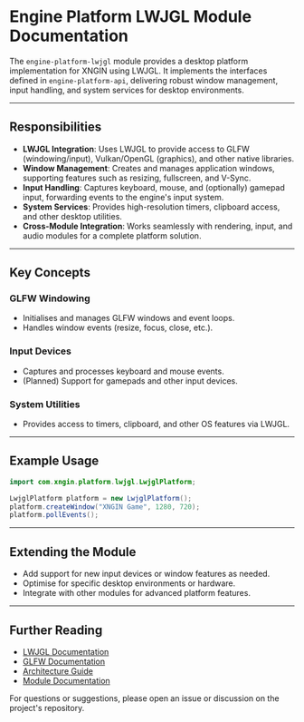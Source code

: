 # Engine Platform LWJGL Module Documentation

The `engine-platform-lwjgl` module provides a desktop platform implementation for XNGIN using LWJGL. It implements the interfaces defined in `engine-platform-api`, delivering robust window management, input handling, and system services for desktop environments.

---

## Responsibilities

- **LWJGL Integration**: Uses LWJGL to provide access to GLFW (windowing/input), Vulkan/OpenGL (graphics), and other native libraries.
- **Window Management**: Creates and manages application windows, supporting features such as resizing, fullscreen, and V-Sync.
- **Input Handling**: Captures keyboard, mouse, and (optionally) gamepad input, forwarding events to the engine's input system.
- **System Services**: Provides high-resolution timers, clipboard access, and other desktop utilities.
- **Cross-Module Integration**: Works seamlessly with rendering, input, and audio modules for a complete platform solution.

---

## Key Concepts

### GLFW Windowing
- Initialises and manages GLFW windows and event loops.
- Handles window events (resize, focus, close, etc.).

### Input Devices
- Captures and processes keyboard and mouse events.
- (Planned) Support for gamepads and other input devices.

### System Utilities
- Provides access to timers, clipboard, and other OS features via LWJGL.

---

## Example Usage

```java
import com.xngin.platform.lwjgl.LwjglPlatform;

LwjglPlatform platform = new LwjglPlatform();
platform.createWindow("XNGIN Game", 1280, 720);
platform.pollEvents();
```

---

## Extending the Module

- Add support for new input devices or window features as needed.
- Optimise for specific desktop environments or hardware.
- Integrate with other modules for advanced platform features.

---

## Further Reading

- [LWJGL Documentation](https://www.lwjgl.org/guide)
- [GLFW Documentation](https://www.glfw.org/docs/latest/)
- [Architecture Guide](architecture.md)
- [Module Documentation](.)

For questions or suggestions, please open an issue or discussion on the project's repository.
